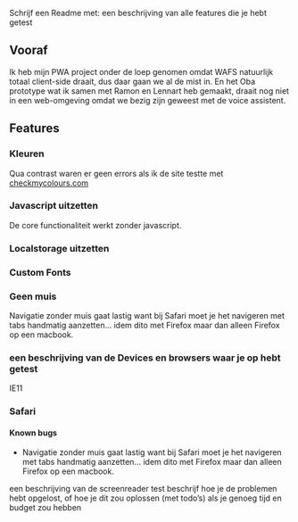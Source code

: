 Schrijf een Readme met:
een beschrijving van alle features die je hebt getest

## Vooraf
Ik heb mijn PWA project onder de loep genomen omdat WAFS natuurlijk totaal client-side draait, dus daar gaan we al de mist in. En het Oba prototype wat ik samen met Ramon en Lennart heb gemaakt, draait nog niet in een web-omgeving omdat we bezig zijn geweest met de voice assistent.

## Features

### Kleuren
Qua contrast waren er geen errors als ik de site testte met [checkmycolours.com](checkmycolours.com)
### Javascript uitzetten
De core functionaliteit werkt zonder javascript.

### Localstorage uitzetten
### Custom Fonts
### Geen muis
Navigatie zonder muis gaat lastig want bij Safari moet je het navigeren met tabs handmatig aanzetten... idem dito met Firefox maar dan alleen Firefox op een macbook.
### 

### een beschrijving van de Devices en browsers waar je op hebt getest
IE11
### Safari 
#### Known bugs
* Navigatie zonder muis gaat lastig want bij Safari moet je het navigeren met tabs handmatig aanzetten... idem dito met Firefox maar dan alleen Firefox op een macbook.

een beschrijving van de screenreader test
beschrijf hoe je de problemen hebt opgelost, of hoe je dit zou oplossen (met todo’s) als je genoeg tijd en budget zou hebben